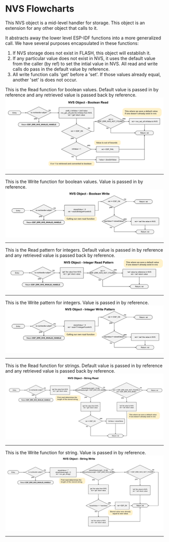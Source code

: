 # NVS Flowcharts
This NVS object is a mid-level handler for storage.  This object is an extension for any other object that calls to it.

It abstracts away the lower level ESP-IDF functions into a more generalized call.  We have several purposes encapsulated in these functions:

1) If NVS storage does not exist in FLASH, this object will establish it.
2) If any particular value does not exist in NVS, it uses the default value from the caller (by ref) to set the intial value in NVS.  All read and write calls do pass in the default value by reference.
3) All write function calls 'get' before a 'set'.  If those values already equal, another 'set' is does not occur.

This is the Read function for boolean values.  Default value is passed in by reference and any retrieved value is passed back by reference.
![Boolean Read Diagram](./drawings/nvs_flowcharts_boolean_read.svg)
___  
This is the Write function for boolean values.  Value is passed in by reference.
![Boolean Write Diagram](./drawings/nvs_flowcharts_boolean_write.svg)
___  
This is the Read pattern for integers.  Default value is passed in by reference and any retrieved value is passed back by reference.
![Integer Write Diagram](./drawings/nvs_flowcharts_integer_read_pattern.svg)
___  
This is the Write pattern for integers.  Value is passed in by reference.
![Integer Write Diagram](./drawings/nvs_flowcharts_integer_write_pattern.svg)
___  
This is the Read function for strings.  Default value is passed in by reference and any retrieved value is passed back by reference.
![String Write Diagram](./drawings/nvs_flowcharts_string_read.svg)
___  
This is the Write function for string.  Value is passed in by reference.
![String Write Diagram](./drawings/nvs_flowcharts_string_write.svg)
___  